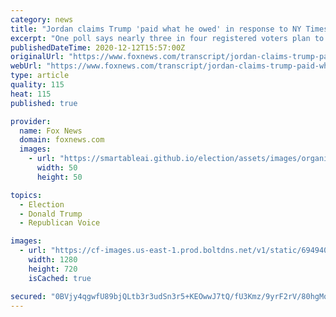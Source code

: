 ```yaml
---
category: news
title: "Jordan claims Trump 'paid what he owed' in response to NY Times report"
excerpt: "One poll says nearly three in four registered voters plan to tune in to see President Trump face off against Democratic nominee Joe Biden tonight.  MACCALLUM: Fireworks are anticipated as theshowdown comes against a tense backdrop in thenation."
publishedDateTime: 2020-12-12T15:57:00Z
originalUrl: "https://www.foxnews.com/transcript/jordan-claims-trump-paid-what-he-owed-in-response-to-ny-times-report"
webUrl: "https://www.foxnews.com/transcript/jordan-claims-trump-paid-what-he-owed-in-response-to-ny-times-report"
type: article
quality: 115
heat: 115
published: true

provider:
  name: Fox News
  domain: foxnews.com
  images:
    - url: "https://smartableai.github.io/election/assets/images/organizations/foxnews.com-50x50.jpg"
      width: 50
      height: 50

topics:
  - Election
  - Donald Trump
  - Republican Voice

images:
  - url: "https://cf-images.us-east-1.prod.boltdns.net/v1/static/694940094001/8241411b-5bcb-46d6-bbe8-f51124ee7cda/a39ee341-3490-443f-bbbe-b3badea4f82c/1280x720/match/image.jpg"
    width: 1280
    height: 720
    isCached: true

secured: "0BVjy4qgwfU89bjQLtb3r3udSn3r5+KEOwwJ7tQ/fU3Kmz/9yrF2rV/80hgMqNIPAIBw/WL8oP8Y0tePZKmu0yFbJkTVEKZNNvEgzBECvzyCu9L3AyWrpv1Q9wgqV34TZMzbl9AO0HhNdJXh6vXlRXIwEckl5KhZ8hDpUYn5puiI2+TbZqr3QqxpJu4mpKPh5sLdf5tYOoUO7yHFCe/WP5jcYZW4FG6eFWztNsi3w6NMPc/HOMmQw6TNvoc88dMC2t6OHxemw4xhM4JX2df6ols5G2FYLtMH8LF+kYFQmpgmwjBjBT0bDKMCGjZ+0sWc5vsEe1hCN9kdBPpoWelgLScK/EgjyPCz0r3uMkdL1ag=;cQXaHf0DyOf3z0fo6MDGKg=="
---
```


